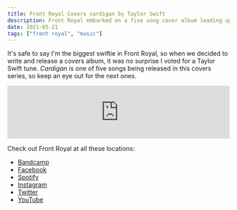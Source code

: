 ```yaml
---
title: Front Royal Covers cardigan by Taylor Swift
description: Front Royal embarked on a five song cover album leading up to the release of new original music. Song number one? Taylor Swift's "cardigan."
date: 2021-05-21
tags: ["front royal", "music"]
---
```


<!-- @format -->

It's safe to say I'm the biggest swiftie in Front Royal, so when we decided to write and release a covers album, it was no surprise I voted for a Taylor Swift tune. _Cardigan_ is one of five songs being released in this covers series, so keep an eye out for the next ones.

<iframe title="Listen to cardigan by front royal" style="border: 0; width: 100%; height: 120px;" src="https://bandcamp.com/EmbeddedPlayer/track=1330083917/size=large/bgcol=333333/linkcol=e99708/tracklist=false/artwork=small/transparent=true/" seamless><a href="https://frontroyalmd.bandcamp.com/track/cardigan">cardigan by Front Royal</a></iframe>

Check out Front Royal at all these locations:

- [Bandcamp](https://frontroyalmd.bandcamp.com/)
- [Facebook](https://facebook.com/frontroyalmd)
- [Spotify](https://open.spotify.com/artist/1NfwIBuuWEk4d8c6LZftnD?si=7CjcwpNZTjipSVaXrLypLg)
- [Instagram](https://instagram.com/frontroyal_official)
- [Twitter](https://twitter.com/frontroyalband)
- [YouTube](https://www.youtube.com/channel/UCm-KryhT3o9NZSbpG-M1qCQ/feed)
